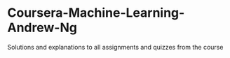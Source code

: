 # Coursera-Machine-Learning-Andrew-Ng
Solutions and explanations to all assignments and quizzes from the course 
